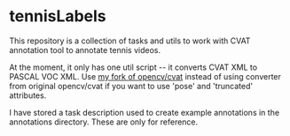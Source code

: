 # tennisLabels
This repository is a collection of tasks and utils to work with CVAT annotation tool
to annotate tennis videos.

At the moment, it only has one util script -- it converts CVAT XML to PASCAL VOC XML. Use
[my fork of opencv/cvat](https://github.com/maheriya/cvat) instead of using converter from original opencv/cvat if you want to use 'pose' and 'truncated' attributes.

I have stored a task description used to create example annotations in the annotations directory. These are
only for reference.
